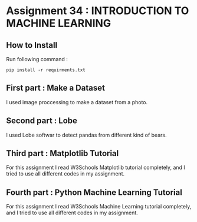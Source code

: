 # Assignment 34 : INTRODUCTION TO MACHINE LEARNING

## How to Install
Run following command :
```
pip install -r requirments.txt
```

## First part : Make a Dataset
I used image proccessing to make a dataset from a photo.

## Second part : Lobe
I used Lobe softwar to detect pandas from different kind of bears.

## Third part : Matplotlib Tutorial
For this assignment I read W3Schools Matplotlib tutorial completely, and I tried to use all different codes in my assignment.

## Fourth part : Python Machine Learning Tutorial
For this assignment I read W3Schools Machine Learning tutorial completely, and I tried to use all different codes in my assignment.
